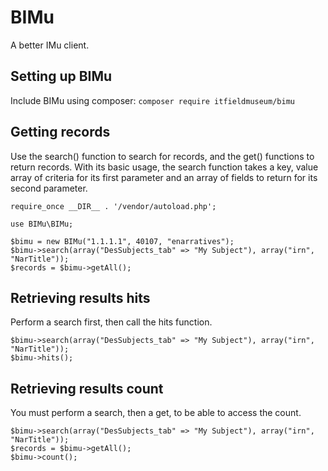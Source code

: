 # BIMu
A better IMu client.

## Setting up BIMu
Include BIMu using composer:
`composer require itfieldmuseum/bimu`

## Getting records
Use the search() function to search for records, and the get() functions to return
records. With its basic usage, the search function takes a key, value array of criteria
for its first parameter and an array of fields to return for its second parameter.

```
require_once __DIR__ . '/vendor/autoload.php';

use BIMu\BIMu;

$bimu = new BIMu("1.1.1.1", 40107, "enarratives");
$bimu->search(array("DesSubjects_tab" => "My Subject"), array("irn", "NarTitle"));
$records = $bimu->getAll();
```

## Retrieving results hits
Perform a search first, then call the hits function.

```
$bimu->search(array("DesSubjects_tab" => "My Subject"), array("irn", "NarTitle"));
$bimu->hits();
```

## Retrieving results count
You must perform a search, then a get, to be able to access the count.

```
$bimu->search(array("DesSubjects_tab" => "My Subject"), array("irn", "NarTitle"));
$records = $bimu->getAll();
$bimu->count();
```
